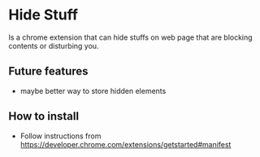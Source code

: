 # Hide Stuff
Is a chrome extension that can hide stuffs on web page that are blocking contents or disturbing you. 

## Future features
* maybe better way to store hidden elements

## How to install
* Follow instructions from https://developer.chrome.com/extensions/getstarted#manifest